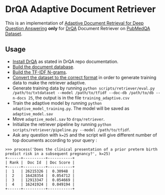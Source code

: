 # DrQA Adaptive Document Retriever
This is an implementation of [Adaptive Document Retrieval for Deep Question Answering](https://github.com/bernhard2202/adaptive-ir-for-qa) **only** for [DrQA](https://github.com/facebookresearch/DrQA) Document Retriever on [PubMedQA Dataset](https://github.com/pubmedqa/pubmedqa).

## Usage

- [Install DrQA](https://github.com/facebookresearch/DrQA#installing-drqa) as stated in DrQA repo documentation.
- [Build the document database](https://github.com/facebookresearch/DrQA/tree/master/scripts/retriever).
- [Build the TF-IDF N-grams](https://github.com/facebookresearch/DrQA/tree/master/scripts/retriever#building-the-tf-idf-n-grams).
- [Convert the dataset to the correct format](https://github.com/facebookresearch/DrQA#format-a) in order to generate training data to make the retriever adaptive.
- Generate training data by running `python scripts/retriever/eval.py /path/to/txtdataset --model /path/to/tfidf --doc-db /path/to/db --n-docs 25`, the output is in the file `training_adaptive.csv`
- Train the adaptive model by running `python adaptive_model_training.py`. The model will be saved as `adaptive_model.sav`
- Move `adaptive_model.sav` to `drqa/retriever`.
- Initialize the retriever pipeline by running `python scripts/retriever/pipeline.py --model /path/to/tfidf`. 
- Ask any question with `k=25` and the script will give different number of top documents according to your query :
```
>>> process('Does the clinical presentation of a prior preterm birth predict risk in a subsequent pregnancy?', k=25)
+------+----------+-----------+
| Rank |  Doc Id  | Doc Score |
+------+----------+-----------+
|  1   | 26215326 |  0.30948  |
|  2   | 16428354 |  0.054712 |
|  3   | 12913347 |  0.054669 |
|  4   | 16241924 |  0.049194 |
+------+----------+-----------+
```